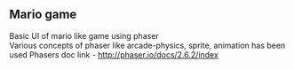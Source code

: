 ## Mario game
Basic UI of mario like game using phaser \
Various concepts of phaser like arcade-physics, sprite, animation has been used
Phasers doc link - http://phaser.io/docs/2.6.2/index
